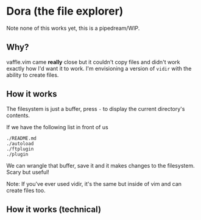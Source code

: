# Dora (the file explorer)
Note none of this works yet, this is a pipedream/WIP.

## Why?

vaffle.vim came **really** close but it couldn't copy files and didn't work
exactly how I'd want it to work. I'm envisioning a version of `vidir` with the
ability to create files.

## How it works

The filesystem is just a buffer, press `-` to display the current directory's
contents.

If we have the following list in front of us

```
./README.md
./autoload
./ftplugin
./plugin
```

We can wrangle that buffer, save it and it makes changes to the filesystem.
Scary but useful!

Note: If you've ever used vidir, it's the same but inside of vim and can create
files too.


## How it works (technical)
